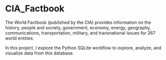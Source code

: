 # CIA_Factbook

The World Factbook (published by the CIA) provides information on the history, people and society, government, economy, energy, geography, communications, transportation, military, and transnational issues for 267 world entities.

In this project, I explore the Python SQLite workflow to explore, analyze, and visualize data from this database.

